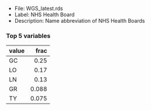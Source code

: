 

* File: WGS_latest.rds
* Label: NHS Health Board
* Description: Name abbreviation of NHS Health Boards

### Top 5 variables
| value   |   frac |
|:--------|-------:|
| GC      |  0.25  |
| LO      |  0.17  |
| LN      |  0.13  |
| GR      |  0.088 |
| TY      |  0.075 |
        
